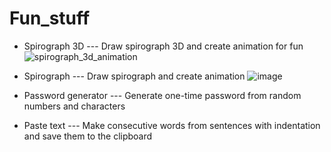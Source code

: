 # Fun_stuff

- Spirograph 3D --- Draw spirograph 3D and create animation for fun
![spirograph_3d_animation](https://github.com/Masa-Ishimaru/Fun_stuff/assets/50325966/c68ae4af-9345-4555-82d7-9c04fc559f78)

- Spirograph --- Draw spirograph and create animation
![image](https://user-images.githubusercontent.com/50325966/103143975-b0983980-4764-11eb-95f0-0bf590a3342e.png)

- Password generator --- Generate one-time password from random numbers and characters
- Paste text --- Make consecutive words from sentences with indentation and save them to the clipboard
